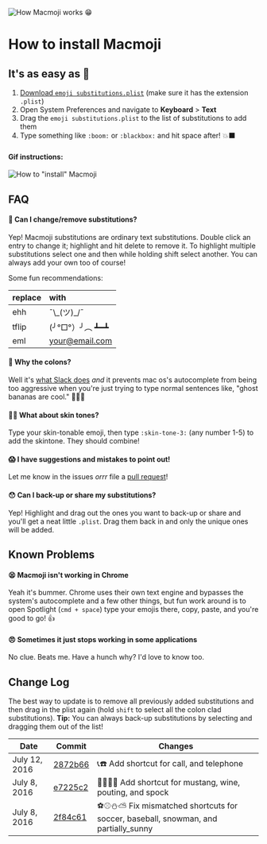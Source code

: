 ![How Macmoji works 😁](https://github.com/warpling/Macmoji/blob/master/gifs/what%20is%20it.gif?raw=true)

# How to install Macmoji
## It's as easy as 🔢

1. [Download `emoji substitutions.plist`](https://raw.githubusercontent.com/warpling/Macmoji/master/emoji%20substitutions.plist) (make sure it has the extension `.plist`)
1. Open System Preferences and navigate to **Keyboard** > **Text**
3. Drag the `emoji substitutions.plist` to the list of substitutions to add them
4. Type something like `:boom:` or `:blackbox:` and hit space after! 💥⬛️

#### Gif instructions:
![How to "install" Macmoji](https://github.com/warpling/Macmoji/blob/master/gifs/how%20to%20install.gif?raw=true)


## FAQ

#### 🤔 Can I change/remove substitutions?
Yep! Macmoji substitutions are ordinary text substitutions. Double click an entry to change it; highlight and hit delete to remove it. To highlight multiple substitutions select one and then while holding shift select another. You can always add your own too of course!

Some fun recommendations:

| replace  | with           |
| :------- | :------------- |
| ehh      | ¯\\\_(ツ)\_/¯   |
| tflip    | (╯°□°）╯︵ ┻━┻ |
| eml      | your@email.com |

#### 💩 Why the colons?
Well it's [what Slack does](https://get.slack.help/hc/en-us/articles/202931348-Emoji-and-emoticons) *and* it prevents mac os's autocomplete from being too aggressive when you're just trying to type normal sentences like, "ghost bananas are cool." 👻🍌🆒 

#### 🖐🏽 What about skin tones?
Type your skin-tonable emoji, then type `:skin-tone-3:` (any number 1-5) to add the skintone. They should combine!

#### 😱 I have suggestions and mistakes to point out!
Let me know in the issues *orrr* file a [pull request](https://yangsu.github.io/pull-request-tutorial/)!

#### 😯 Can I back-up or share my substitutions?
Yep! Highlight and drag out the ones you want to back-up or share and you'll get a neat little `.plist`. Drag them back in and only the unique ones will be added.


## Known Problems

#### 😫 Macmoji isn't working in Chrome 
Yeah it's bummer. Chrome uses their own text engine and bypasses the system's autocomplete and a few other things, but fun work around is to open Spotlight (`cmd + space`) type your emojis there, copy, paste, and you're good to go! 👍 

#### 😠 Sometimes it just stops working in some applications
No clue. Beats me. Have a hunch why? I'd love to know too.

## Change Log

The best way to update is to remove all previously added substitutions and then drag in the plist again (hold `shift` to select all the colon clad substitutions).
**Tip:** You can always back-up substitutions by selecting and dragging them out of the list!

|       Date       |       Commit       |       Changes       |
| ---------------- | ------------------ | ------------------- |
| July 12, 2016 | [2872b66](https://github.com/warpling/Macmoji/pull/11/commits/2872b66354779bc446c68b71c94d67bf43b0247c) | 📞☎️ Add shortcut for call, and telephone |
| July 8, 2016 | [e7225c2](https://github.com/warpling/Macmoji/commit/e7225c24157385f319f99910ecf5e737016c796b) | 🐴🍷🙎🖖 Add shortcut for mustang, wine, pouting, and spock |
| July 8, 2016 | [2f84c61](https://github.com/warpling/Macmoji/commit/2f84c6169546a22246f42a4b56eaec7d8ef979d5) | ⚽⚾️⛄⛅ Fix mismatched shortcuts for soccer, baseball, snowman, and partially_sunny |
